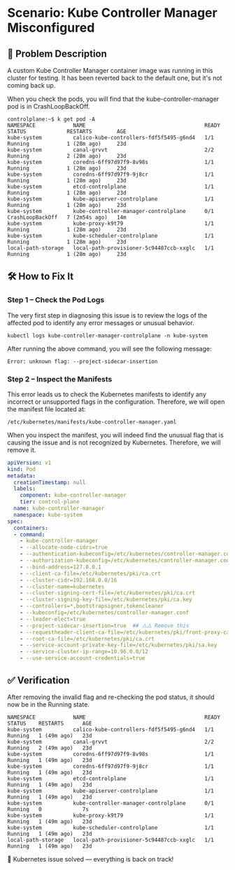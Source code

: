 # Scenario: Kube Controller Manager Misconfigured

## 📝 Problem Description
A custom Kube Controller Manager container image was running in this cluster for testing. It has been reverted back to the default one, but it's not coming back up. 

When you check the pods, you will find that the kube-controller-manager pod is in CrashLoopBackOff.

```
controlplane:~$ k get pod -A
NAMESPACE            NAME                                      READY   STATUS             RESTARTS        AGE
kube-system          calico-kube-controllers-fdf5f5495-g6nd4   1/1     Running            1 (28m ago)     23d
kube-system          canal-grvvt                               2/2     Running            2 (28m ago)     23d
kube-system          coredns-6ff97d97f9-8v98s                  1/1     Running            1 (28m ago)     23d
kube-system          coredns-6ff97d97f9-9j8cr                  1/1     Running            1 (28m ago)     23d
kube-system          etcd-controlplane                         1/1     Running            1 (28m ago)     23d
kube-system          kube-apiserver-controlplane               1/1     Running            1 (28m ago)     23d
kube-system          kube-controller-manager-controlplane      0/1     CrashLoopBackOff   7 (2m54s ago)   14m
kube-system          kube-proxy-k9t79                          1/1     Running            1 (28m ago)     23d
kube-system          kube-scheduler-controlplane               1/1     Running            1 (28m ago)     23d
local-path-storage   local-path-provisioner-5c94487ccb-xxglc   1/1     Running            1 (28m ago)     23d
```
## 🛠️ How to Fix It

### Step 1 – Check the Pod Logs
The very first step in diagnosing this issue is to review the logs of the affected pod to identify any error messages or unusual behavior.
```
kubectl logs kube-controller-manager-controlplane -n kube-system
```
After running the above command, you will see the following message:
```
Error: unknown flag: --project-sidecar-insertion
```
### Step 2 – Inspect the Manifests
This error leads us to check the Kubernetes manifests to identify any incorrect or unsupported flags in the configuration.
Therefore, we will open the manifest file located at:
```
/etc/kubernetes/manifests/kube-controller-manager.yaml
```
When you inspect the manifest, you will indeed find the unusual flag that is causing the issue and is not recognized by Kubernetes.
Therefore, we will remove it.
```yaml
apiVersion: v1
kind: Pod
metadata:
  creationTimestamp: null
  labels:
    component: kube-controller-manager
    tier: control-plane
  name: kube-controller-manager
  namespace: kube-system
spec:
  containers:
  - command:
    - kube-controller-manager
    - --allocate-node-cidrs=true
    - --authentication-kubeconfig=/etc/kubernetes/controller-manager.conf
    - --authorization-kubeconfig=/etc/kubernetes/controller-manager.conf
    - --bind-address=127.0.0.1
    - --client-ca-file=/etc/kubernetes/pki/ca.crt
    - --cluster-cidr=192.168.0.0/16
    - --cluster-name=kubernetes
    - --cluster-signing-cert-file=/etc/kubernetes/pki/ca.crt
    - --cluster-signing-key-file=/etc/kubernetes/pki/ca.key
    - --controllers=*,bootstrapsigner,tokencleaner
    - --kubeconfig=/etc/kubernetes/controller-manager.conf
    - --leader-elect=true
    - --project-sidecar-insertion=true  ## ⚠️⚠️ Remove this 
    - --requestheader-client-ca-file=/etc/kubernetes/pki/front-proxy-ca.crt
    - --root-ca-file=/etc/kubernetes/pki/ca.crt
    - --service-account-private-key-file=/etc/kubernetes/pki/sa.key
    - --service-cluster-ip-range=10.96.0.0/12
    - --use-service-account-credentials=true
```
## ✅ Verification
After removing the invalid flag and re-checking the pod status, it should now be in the Running state.
```
NAMESPACE            NAME                                      READY   STATUS    RESTARTS      AGE
kube-system          calico-kube-controllers-fdf5f5495-g6nd4   1/1     Running   1 (49m ago)   23d
kube-system          canal-grvvt                               2/2     Running   2 (49m ago)   23d
kube-system          coredns-6ff97d97f9-8v98s                  1/1     Running   1 (49m ago)   23d
kube-system          coredns-6ff97d97f9-9j8cr                  1/1     Running   1 (49m ago)   23d
kube-system          etcd-controlplane                         1/1     Running   1 (49m ago)   23d
kube-system          kube-apiserver-controlplane               1/1     Running   1 (49m ago)   23d
kube-system          kube-controller-manager-controlplane      0/1     Running   0             7s
kube-system          kube-proxy-k9t79                          1/1     Running   1 (49m ago)   23d
kube-system          kube-scheduler-controlplane               1/1     Running   1 (49m ago)   23d
local-path-storage   local-path-provisioner-5c94487ccb-xxglc   1/1     Running   1 (49m ago)   23d
```

🧩 Kubernetes issue solved — everything is back on track!

